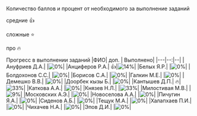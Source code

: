 Количество баллов и процент от необходимого за выполнение заданий

средние :+1:

сложные :star:

про :fire: 

Прогресс в выполнении заданий 
|ФИО| доп. | Выполнено|
|---|--:|--|
|Ануфриев Д.А.|  |![0%](https://progress-bar.dev/0/?title=0)|
|Анциферов Р.А.|  :+1:|![14%](https://progress-bar.dev/14/?title=3)|
|Белых Я.Р.|  |![0%](https://progress-bar.dev/0/?title=-3&color=ff0000)|
|Болдохонов С.С.|  |![0%](https://progress-bar.dev/0/?title=-3&color=ff0000)|
|Борисов С.А.|  |![0%](https://progress-bar.dev/0/?title=-3&color=ff0000)|
|Галкин М.Е.|  |![0%](https://progress-bar.dev/0/?title=-3&color=ff0000)|
|Демешко В.В.|  |![0%](https://progress-bar.dev/0/?title=-3&color=ff0000)|
|Доорбек кызы Б.|  |![0%](https://progress-bar.dev/0/?title=0)|
|Кантышев Д.П.|  :fire:|![33%](https://progress-bar.dev/33/?title=7)|
|Каткова А.А.|  |![0%](https://progress-bar.dev/0/?title=0)|
|Князев Н.Л.|  |![33%](https://progress-bar.dev/33/?title=7)|
|Милостивая М.В.|  |![9%](https://progress-bar.dev/9/?title=2)|
|Московских А.Э.|  |![0%](https://progress-bar.dev/0/?title=0)|
|Новоселова А.А.|  |![0%](https://progress-bar.dev/0/?title=0)|
|Пичугин Я.А.|  |![0%](https://progress-bar.dev/0/?title=0)|
|Сиденов А.Б.|  |![0%](https://progress-bar.dev/0/?title=-2&color=ff0000)|
|Тещук М.А.|  |![0%](https://progress-bar.dev/0/?title=0)|
|Халапхаев П.И.|  |![0%](https://progress-bar.dev/0/?title=0)|
|Чихачев Н.А.|  |![0%](https://progress-bar.dev/0/?title=0)|
|Эпов Д.И.|  |![0%](https://progress-bar.dev/0/?title=0)|


















